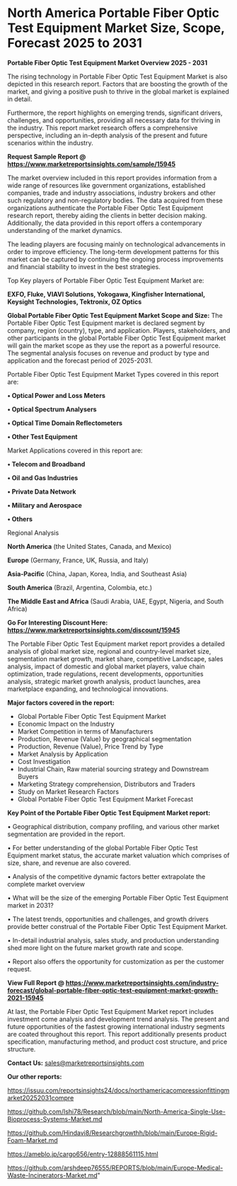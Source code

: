 # North America Portable Fiber Optic Test Equipment Market Size, Scope, Forecast 2025 to 2031

<Strong> Portable Fiber Optic Test Equipment Market Overview 2025 - 2031</strong>

The rising technology in Portable Fiber Optic Test Equipment Market is also depicted in this research report. Factors that are boosting the growth of the market, and giving a positive push to thrive in the global market is explained in detail.

Furthermore, the report highlights on emerging trends, significant drivers, challenges, and opportunities, providing all necessary data for thriving in the industry. This report market research offers a comprehensive perspective, including an in-depth analysis of the present and future scenarios within the industry.

<strong>Request Sample Report @ <a href=https://www.marketreportsinsights.com/sample/15945>https://www.marketreportsinsights.com/sample/15945</a></strong>

The market overview included in this report provides information from a wide range of resources like government organizations, established companies, trade and industry associations, industry brokers and other such regulatory and non-regulatory bodies. The data acquired from these organizations authenticate the Portable Fiber Optic Test Equipment research report, thereby aiding the clients in better decision making. Additionally, the data provided in this report offers a contemporary understanding of the market dynamics.

The leading players are focusing mainly on technological advancements in order to improve efficiency. The long-term development patterns for this market can be captured by continuing the ongoing process improvements and financial stability to invest in the best strategies.

Top Key players of Portable Fiber Optic Test Equipment Market are:

<strong>EXFO, Fluke, VIAVI Solutions, Yokogawa, Kingfisher International, Keysight Technologies, Tektronix, OZ Optics</strong>

<strong><b>Global Portable Fiber Optic Test Equipment Market Scope and Size:</b></strong>
The Portable Fiber Optic Test Equipment market is declared segment by company, region (country), type, and application. Players, stakeholders, and other participants in the global Portable Fiber Optic Test Equipment market will gain the market scope as they use the report as a powerful resource. The segmental analysis focuses on revenue and product by type and application and the forecast period of 2025-2031.

Portable Fiber Optic Test Equipment Market Types covered in this report are:

<strong>• Optical Power and Loss Meters

• Optical Spectrum Analysers

• Optical Time Domain Reflectometers

• Other Test Equipment</strong>

Market Applications covered in this report are:

<strong>• Telecom and Broadband

• Oil and Gas Industries

• Private Data Network

• Military and Aerospace

• Others</strong> 

Regional Analysis

<strong>North America</strong> (the United States, Canada, and Mexico)

<strong>Europe</strong> (Germany, France, UK, Russia, and Italy)

<strong>Asia-Pacific</strong> (China, Japan, Korea, India, and Southeast Asia)

<strong>South America</strong> (Brazil, Argentina, Colombia, etc.)

<strong>The Middle East and Africa</strong> (Saudi Arabia, UAE, Egypt, Nigeria, and South Africa)

<strong>Go For Interesting Discount Here: <a href=https://www.marketreportsinsights.com/discount/15945>https://www.marketreportsinsights.com/discount/15945</a></strong>

The Portable Fiber Optic Test Equipment market report provides a detailed analysis of global market size, regional and country-level market size, segmentation market growth, market share, competitive Landscape, sales analysis, impact of domestic and global market players, value chain optimization, trade regulations, recent developments, opportunities analysis, strategic market growth analysis, product launches, area marketplace expanding, and technological innovations.

<strong><b>Major factors covered in the report:</b></strong>
<ul>
  <li>Global Portable Fiber Optic Test Equipment Market </li>
  <li>Economic Impact on the Industry</li>
  <li>Market Competition in terms of Manufacturers</li>
  <li>Production, Revenue (Value) by geographical segmentation</li>
  <li>Production, Revenue (Value), Price Trend by Type</li>
  <li>Market Analysis by Application</li>
  <li>Cost Investigation</li>
  <li>Industrial Chain, Raw material sourcing strategy and Downstream Buyers</li>
  <li>Marketing Strategy comprehension, Distributors and Traders</li>
  <li>Study on Market Research Factors</li>
  <li>Global Portable Fiber Optic Test Equipment Market Forecast</li>
</ul>

<strong><b>Key Point of the Portable Fiber Optic Test Equipment Market report:</b></strong>

• Geographical distribution, company profiling, and various other market segmentation are provided in the report.

• For better understanding of the global Portable Fiber Optic Test Equipment market status, the accurate market valuation which comprises of size, share, and revenue are also covered.

• Analysis of the competitive dynamic factors better extrapolate the complete market overview

• What will be the size of the emerging Portable Fiber Optic Test Equipment market in 2031?

• The latest trends, opportunities and challenges, and growth drivers provide better construal of the Portable Fiber Optic Test Equipment Market.

• In-detail industrial analysis, sales study, and production understanding shed more light on the future market growth rate and scope.

• Report also offers the opportunity for customization as per the customer request.

<strong><b>View Full Report @ <a href=https://www.marketreportsinsights.com/industry-forecast/global-portable-fiber-optic-test-equipment-market-growth-2021-15945>https://www.marketreportsinsights.com/industry-forecast/global-portable-fiber-optic-test-equipment-market-growth-2021-15945</a></b></strong>


At last, the Portable Fiber Optic Test Equipment Market report includes investment come analysis and development trend analysis. The present and future opportunities of the fastest growing international industry segments are coated throughout this report. This report additionally presents product specification, manufacturing method, and product cost structure, and price structure.

<strong>Contact Us:</strong>
sales@marketreportsinsights.com

<strong>Our other reports:</strong>

<a href=https://issuu.com/reportsinsights24/docs/northamericacompressionfittingmarket20252031compre>https://issuu.com/reportsinsights24/docs/northamericacompressionfittingmarket20252031compre</a>

<a href=https://github.com/Ishi78/Research/blob/main/North-America-Single-Use-Bioprocess-Systems-Market.md>https://github.com/Ishi78/Research/blob/main/North-America-Single-Use-Bioprocess-Systems-Market.md</a>

<a href=https://github.com/Hindavi8/Researchgrowthh/blob/main/Europe-Rigid-Foam-Market.md>https://github.com/Hindavi8/Researchgrowthh/blob/main/Europe-Rigid-Foam-Market.md</a>

<a href=https://ameblo.jp/cargo656/entry-12888561115.html>https://ameblo.jp/cargo656/entry-12888561115.html</a>

<a href=https://github.com/arshdeep76555/REPORTS/blob/main/Europe-Medical-Waste-Incinerators-Market.md>https://github.com/arshdeep76555/REPORTS/blob/main/Europe-Medical-Waste-Incinerators-Market.md</a>"
